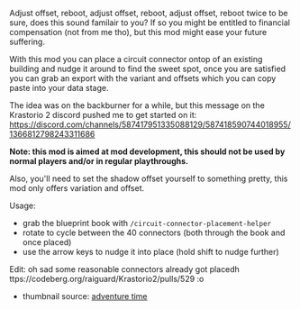 Adjust offset, reboot, adjust offset, reboot, adjust offset, reboot twice to be sure, does this sound familair to you?
If so you might be entitled to financial compensation (not from me tho), but this mod might ease your future suffering.

With this mod you can place a circuit connector ontop of an existing building and nudge it around to find the sweet spot,
once you are satisfied you can grab an export with the variant and offsets which you can copy paste into your data stage.

The idea was on the backburner for a while, but this message on the Krastorio 2 discord pushed me to get started on it:
https://discord.com/channels/587417951335088129/587418590744018955/1366812798243311686

**Note: this mod is aimed at mod development, this should not be used by normal players and/or in regular playthroughs.**

Also, you'll need to set the shadow offset yourself to something pretty, this mod only offers variation and offset.

Usage:
- grab the blueprint book with `/circuit-connector-placement-helper`
- rotate to cycle between the 40 connectors (both through the book and once placed)
- use the arrow keys to nudge it into place (hold shift to nudge further)

Edit: oh sad some reasonable connectors already got placedh ttps://codeberg.org/raiguard/Krastorio2/pulls/529 :o

- thumbnail source: [adventure time](https://youtu.be/xfVssMRb8Wg?t=19)
